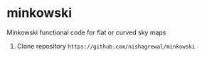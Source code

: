 # minkowski
Minkowski functional code for flat or curved sky maps

1. Clone repository ```https://github.com/nishagrewal/minkowski```
